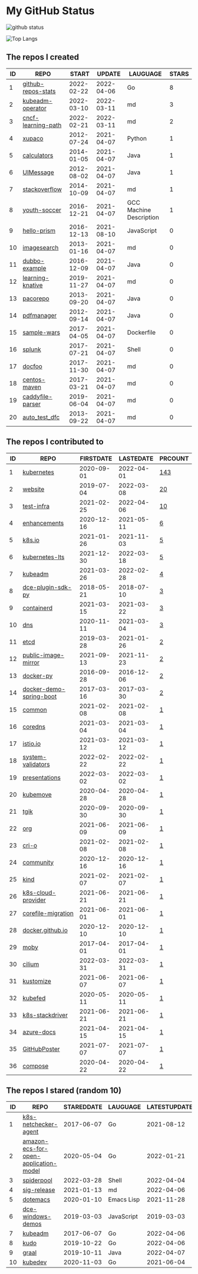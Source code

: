 # My GitHub Status

<img src="https://github-readme-stats-1.yihong0618.vercel.app/api?username=pacoxu&show_icons=true&&&hide_title=true&count_private=true" alt="github status" />

![Top Langs](https://github-readme-stats-1.yihong0618.vercel.app/api/top-langs/?username=pacoxu&layout=compact)

<!--START_SECTION:my_github-->
## The repos I created
| ID |                                REPO                                |   START    |   UPDATE   |        LAUGUAGE         | STARS |
|----|--------------------------------------------------------------------|------------|------------|-------------------------|-------|
|  1 | [github-repos-stats](https://github.com/pacoxu/github-repos-stats) | 2022-02-22 | 2022-04-06 | Go                      |     8 |
|  2 | [kubeadm-operator](https://github.com/pacoxu/kubeadm-operator)     | 2022-03-10 | 2022-03-11 | md                      |     3 |
|  3 | [cncf-learning-path](https://github.com/pacoxu/cncf-learning-path) | 2022-02-21 | 2022-03-11 | md                      |     2 |
|  4 | [xupaco](https://github.com/pacoxu/xupaco)                         | 2012-07-24 | 2021-04-07 | Python                  |     1 |
|  5 | [calculators](https://github.com/pacoxu/calculators)               | 2014-01-05 | 2021-04-07 | Java                    |     1 |
|  6 | [UIMessage](https://github.com/pacoxu/UIMessage)                   | 2012-08-02 | 2021-04-07 | Java                    |     1 |
|  7 | [stackoverflow](https://github.com/pacoxu/stackoverflow)           | 2014-10-09 | 2021-04-07 | md                      |     1 |
|  8 | [youth-soccer](https://github.com/pacoxu/youth-soccer)             | 2016-12-21 | 2021-04-07 | GCC Machine Description |     1 |
|  9 | [hello-prism](https://github.com/pacoxu/hello-prism)               | 2016-12-13 | 2021-08-10 | JavaScript              |     0 |
| 10 | [imagesearch](https://github.com/pacoxu/imagesearch)               | 2013-01-16 | 2021-04-07 | md                      |     0 |
| 11 | [dubbo-example](https://github.com/pacoxu/dubbo-example)           | 2016-12-09 | 2021-04-07 | Java                    |     0 |
| 12 | [learning-knative](https://github.com/pacoxu/learning-knative)     | 2019-11-27 | 2021-04-07 | md                      |     0 |
| 13 | [pacorepo](https://github.com/pacoxu/pacorepo)                     | 2013-09-20 | 2021-04-07 | Java                    |     0 |
| 14 | [pdfmanager](https://github.com/pacoxu/pdfmanager)                 | 2012-09-14 | 2021-04-07 | Java                    |     0 |
| 15 | [sample-wars](https://github.com/pacoxu/sample-wars)               | 2017-04-05 | 2021-04-07 | Dockerfile              |     0 |
| 16 | [splunk](https://github.com/pacoxu/splunk)                         | 2017-07-21 | 2021-04-07 | Shell                   |     0 |
| 17 | [docfoo](https://github.com/pacoxu/docfoo)                         | 2017-11-30 | 2021-04-07 | md                      |     0 |
| 18 | [centos-maven](https://github.com/pacoxu/centos-maven)             | 2017-03-21 | 2021-04-07 | md                      |     0 |
| 19 | [caddyfile-parser](https://github.com/pacoxu/caddyfile-parser)     | 2019-06-04 | 2021-04-07 | md                      |     0 |
| 20 | [auto_test_dfc](https://github.com/pacoxu/auto_test_dfc)           | 2013-09-22 | 2021-04-07 | md                      |     0 |

## The repos I contributed to
| ID |                                      REPO                                       | FIRSTDATE  | LASTEDATE  |                                            PRCOUNT                                             |
|----|---------------------------------------------------------------------------------|------------|------------|------------------------------------------------------------------------------------------------|
|  1 | [kubernetes](https://github.com/kubernetes/kubernetes)                          | 2020-09-01 | 2022-04-01 | [143](https://github.com/kubernetes/kubernetes/pulls?q=is%3Apr+author%3Apacoxu)                |
|  2 | [website](https://github.com/klts-io/website)                                   | 2019-07-04 | 2022-03-08 | [20](https://github.com/klts-io/website/pulls?q=is%3Apr+author%3Apacoxu)                       |
|  3 | [test-infra](https://github.com/kubernetes/test-infra)                          | 2021-02-25 | 2022-04-06 | [10](https://github.com/kubernetes/test-infra/pulls?q=is%3Apr+author%3Apacoxu)                 |
|  4 | [enhancements](https://github.com/kubernetes/enhancements)                      | 2020-12-16 | 2021-05-11 | [6](https://github.com/kubernetes/enhancements/pulls?q=is%3Apr+author%3Apacoxu)                |
|  5 | [k8s.io](https://github.com/kubernetes/k8s.io)                                  | 2021-01-26 | 2021-11-03 | [5](https://github.com/kubernetes/k8s.io/pulls?q=is%3Apr+author%3Apacoxu)                      |
|  6 | [kubernetes-lts](https://github.com/klts-io/kubernetes-lts)                     | 2021-12-30 | 2022-03-18 | [5](https://github.com/klts-io/kubernetes-lts/pulls?q=is%3Apr+author%3Apacoxu)                 |
|  7 | [kubeadm](https://github.com/kubernetes/kubeadm)                                | 2021-03-26 | 2022-02-28 | [4](https://github.com/kubernetes/kubeadm/pulls?q=is%3Apr+author%3Apacoxu)                     |
|  8 | [dce-plugin-sdk-py](https://github.com/DaoCloud/dce-plugin-sdk-py)              | 2018-05-21 | 2018-07-10 | [3](https://github.com/DaoCloud/dce-plugin-sdk-py/pulls?q=is%3Apr+author%3Apacoxu)             |
|  9 | [containerd](https://github.com/containerd/containerd)                          | 2021-03-15 | 2021-03-22 | [3](https://github.com/containerd/containerd/pulls?q=is%3Apr+author%3Apacoxu)                  |
| 10 | [dns](https://github.com/kubernetes/dns)                                        | 2020-11-11 | 2021-03-04 | [3](https://github.com/kubernetes/dns/pulls?q=is%3Apr+author%3Apacoxu)                         |
| 11 | [etcd](https://github.com/etcd-io/etcd)                                         | 2019-03-28 | 2021-01-26 | [2](https://github.com/etcd-io/etcd/pulls?q=is%3Apr+author%3Apacoxu)                           |
| 12 | [public-image-mirror](https://github.com/DaoCloud/public-image-mirror)          | 2021-09-13 | 2021-11-23 | [2](https://github.com/DaoCloud/public-image-mirror/pulls?q=is%3Apr+author%3Apacoxu)           |
| 13 | [docker-py](https://github.com/docker/docker-py)                                | 2016-09-28 | 2016-12-06 | [2](https://github.com/docker/docker-py/pulls?q=is%3Apr+author%3Apacoxu)                       |
| 14 | [docker-demo-spring-boot](https://github.com/DaoCloud/docker-demo-spring-boot)  | 2017-03-16 | 2017-03-30 | [2](https://github.com/DaoCloud/docker-demo-spring-boot/pulls?q=is%3Apr+author%3Apacoxu)       |
| 15 | [common](https://github.com/containers/common)                                  | 2021-02-08 | 2021-02-08 | [1](https://github.com/containers/common/pulls?q=is%3Apr+author%3Apacoxu)                      |
| 16 | [coredns](https://github.com/coredns/coredns)                                   | 2021-03-04 | 2021-03-04 | [1](https://github.com/coredns/coredns/pulls?q=is%3Apr+author%3Apacoxu)                        |
| 17 | [istio.io](https://github.com/istio/istio.io)                                   | 2021-03-12 | 2021-03-12 | [1](https://github.com/istio/istio.io/pulls?q=is%3Apr+author%3Apacoxu)                         |
| 18 | [system-validators](https://github.com/kubernetes/system-validators)            | 2022-02-22 | 2022-02-22 | [1](https://github.com/kubernetes/system-validators/pulls?q=is%3Apr+author%3Apacoxu)           |
| 19 | [presentations](https://github.com/cncf/presentations)                          | 2022-03-02 | 2022-03-02 | [1](https://github.com/cncf/presentations/pulls?q=is%3Apr+author%3Apacoxu)                     |
| 20 | [kubemove](https://github.com/kubemove/kubemove)                                | 2020-04-28 | 2020-04-28 | [1](https://github.com/kubemove/kubemove/pulls?q=is%3Apr+author%3Apacoxu)                      |
| 21 | [tgik](https://github.com/vmware-tanzu/tgik)                                    | 2020-09-30 | 2020-09-30 | [1](https://github.com/vmware-tanzu/tgik/pulls?q=is%3Apr+author%3Apacoxu)                      |
| 22 | [org](https://github.com/kubernetes/org)                                        | 2021-06-09 | 2021-06-09 | [1](https://github.com/kubernetes/org/pulls?q=is%3Apr+author%3Apacoxu)                         |
| 23 | [cri-o](https://github.com/cri-o/cri-o)                                         | 2021-02-08 | 2021-02-08 | [1](https://github.com/cri-o/cri-o/pulls?q=is%3Apr+author%3Apacoxu)                            |
| 24 | [community](https://github.com/kubernetes/community)                            | 2020-12-16 | 2020-12-16 | [1](https://github.com/kubernetes/community/pulls?q=is%3Apr+author%3Apacoxu)                   |
| 25 | [kind](https://github.com/kubernetes-sigs/kind)                                 | 2021-02-07 | 2021-02-07 | [1](https://github.com/kubernetes-sigs/kind/pulls?q=is%3Apr+author%3Apacoxu)                   |
| 26 | [k8s-cloud-provider](https://github.com/GoogleCloudPlatform/k8s-cloud-provider) | 2021-06-21 | 2021-06-21 | [1](https://github.com/GoogleCloudPlatform/k8s-cloud-provider/pulls?q=is%3Apr+author%3Apacoxu) |
| 27 | [corefile-migration](https://github.com/coredns/corefile-migration)             | 2021-06-01 | 2021-06-01 | [1](https://github.com/coredns/corefile-migration/pulls?q=is%3Apr+author%3Apacoxu)             |
| 28 | [docker.github.io](https://github.com/docker/docker.github.io)                  | 2020-12-10 | 2020-12-10 | [1](https://github.com/docker/docker.github.io/pulls?q=is%3Apr+author%3Apacoxu)                |
| 29 | [moby](https://github.com/moby/moby)                                            | 2017-04-01 | 2017-04-01 | [1](https://github.com/moby/moby/pulls?q=is%3Apr+author%3Apacoxu)                              |
| 30 | [cilium](https://github.com/cilium/cilium)                                      | 2022-03-31 | 2022-03-31 | [1](https://github.com/cilium/cilium/pulls?q=is%3Apr+author%3Apacoxu)                          |
| 31 | [kustomize](https://github.com/kubernetes-sigs/kustomize)                       | 2021-06-07 | 2021-06-07 | [1](https://github.com/kubernetes-sigs/kustomize/pulls?q=is%3Apr+author%3Apacoxu)              |
| 32 | [kubefed](https://github.com/kubernetes-sigs/kubefed)                           | 2020-05-11 | 2020-05-11 | [1](https://github.com/kubernetes-sigs/kubefed/pulls?q=is%3Apr+author%3Apacoxu)                |
| 33 | [k8s-stackdriver](https://github.com/GoogleCloudPlatform/k8s-stackdriver)       | 2021-06-21 | 2021-06-21 | [1](https://github.com/GoogleCloudPlatform/k8s-stackdriver/pulls?q=is%3Apr+author%3Apacoxu)    |
| 34 | [azure-docs](https://github.com/MicrosoftDocs/azure-docs)                       | 2021-04-15 | 2021-04-15 | [1](https://github.com/MicrosoftDocs/azure-docs/pulls?q=is%3Apr+author%3Apacoxu)               |
| 35 | [GitHubPoster](https://github.com/yihong0618/GitHubPoster)                      | 2021-07-07 | 2021-07-07 | [1](https://github.com/yihong0618/GitHubPoster/pulls?q=is%3Apr+author%3Apacoxu)                |
| 36 | [compose](https://github.com/docker/compose)                                    | 2020-04-22 | 2020-04-22 | [1](https://github.com/docker/compose/pulls?q=is%3Apr+author%3Apacoxu)                         |

## The repos I stared (random 10)
| ID |                                                   REPO                                                    | STAREDDATE |  LAUGUAGE  | LATESTUPDATE |
|----|-----------------------------------------------------------------------------------------------------------|------------|------------|--------------|
|  1 | [k8s-netchecker-agent](https://github.com/Mirantis/k8s-netchecker-agent)                                  | 2017-06-07 | Go         | 2021-08-12   |
|  2 | [amazon-ecs-for-open-application-model](https://github.com/awslabs/amazon-ecs-for-open-application-model) | 2020-05-04 | Go         | 2022-01-21   |
|  3 | [spiderpool](https://github.com/spidernet-io/spiderpool)                                                  | 2022-03-28 | Shell      | 2022-04-04   |
|  4 | [sig-release](https://github.com/kubernetes/sig-release)                                                  | 2021-01-13 | md         | 2022-04-06   |
|  5 | [dotemacs](https://github.com/marun/dotemacs)                                                             | 2020-01-10 | Emacs Lisp | 2021-11-28   |
|  6 | [dce-windows-demos](https://github.com/DaoCloud/dce-windows-demos)                                        | 2019-03-03 | JavaScript | 2019-03-03   |
|  7 | [kubeadm](https://github.com/kubernetes/kubeadm)                                                          | 2017-06-07 | Go         | 2022-04-06   |
|  8 | [kudo](https://github.com/kudobuilder/kudo)                                                               | 2019-10-22 | Go         | 2022-04-06   |
|  9 | [graal](https://github.com/oracle/graal)                                                                  | 2019-10-11 | Java       | 2022-04-07   |
| 10 | [kubedev](https://github.com/zhouya0/kubedev)                                                             | 2020-11-03 | Go         | 2021-06-04   |

<!--END_SECTION:my_github-->
